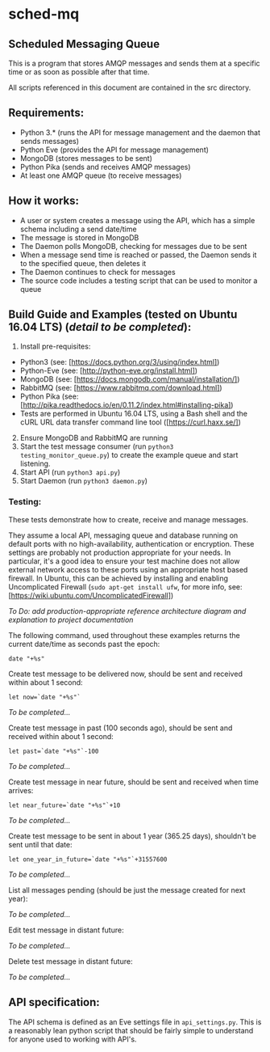 # sched-mq
## Scheduled Messaging Queue

This is a program that stores AMQP messages and sends them at a specific time or as soon as possible after that time.

All scripts referenced in this document are contained in the src directory.

## Requirements:

* Python 3.* (runs the API for message management and the daemon that sends messages)
* Python Eve (provides the API for message management)
* MongoDB (stores messages to be sent)
* Python Pika (sends and receives AMQP messages)
* At least one AMQP queue (to receive messages)

## How it works:

* A user or system creates a message using the API, which has a simple schema including a send date/time
* The message is stored in MongoDB
* The Daemon polls MongoDB, checking for messages due to be sent
* When a message send time is reached or passed, the Daemon sends it to the specified queue, then deletes it
* The Daemon continues to check for messages
* The source code includes a testing script that can be used to monitor a queue

## Build Guide and Examples (tested on Ubuntu 16.04 LTS) (*detail to be completed*):
1. Install pre-requisites:
  * Python3 (see: [https://docs.python.org/3/using/index.html])
  * Python-Eve (see: [http://python-eve.org/install.html])
  * MongoDB (see: [https://docs.mongodb.com/manual/installation/])
  * RabbitMQ (see: [https://www.rabbitmq.com/download.html])
  * Python Pika (see: [http://pika.readthedocs.io/en/0.11.2/index.html#installing-pika])
  * Tests are performed in Ubuntu 16.04 LTS, using a Bash shell and the cURL URL data transfer command line tool ([https://curl.haxx.se/])
2. Ensure MongoDB and RabbitMQ are running
3. Start the test message consumer (run `python3 testing_monitor_queue.py`) to create the example queue and start listening.
4. Start API (run `python3 api.py`)
5. Start Daemon (run `python3 daemon.py`)

### Testing:

These tests demonstrate how to create, receive and manage messages.

They assume a local API, messaging queue and database running on default ports with no high-availability, authentication or encryption. These settings are probably not production appropriate for your needs. In particular, it's a good idea to ensure your test machine does not allow external network access to these ports using an appropriate host based firewall. In Ubuntu, this can be achieved by installing and enabling Uncomplicated Firewall (`sudo apt-get install ufw`, for more info, see: [https://wiki.ubuntu.com/UncomplicatedFirewall])

*To Do: add production-appropriate reference architecture diagram and explanation to project documentation*

The following command, used throughout these examples returns the current date/time as seconds past the epoch:

``` date "+%s" ```

Create test message to be delivered now, should be sent and received within about 1 second:

``` let now=`date "+%s"` ```

*To be completed...*

Create test message in past (100 seconds ago), should be sent and received within about 1 second:

``` let past=`date "+%s"`-100 ```

*To be completed...*

Create test message in near future, should be sent and received when time arrives:

``` let near_future=`date "+%s"`+10 ```

*To be completed...*

Create test message to be sent in about 1 year (365.25 days), shouldn't be sent until that date:

```let one_year_in_future=`date "+%s"`+31557600 ```

*To be completed...*

List all messages pending (should be just the message created for next year):

*To be completed...*

Edit test message in distant future:

*To be completed...*

Delete test message in distant future:

*To be completed...*

## API specification:
The API schema is defined as an Eve settings file in `api_settings.py`. This is a reasonably lean python script that should be fairly simple to understand for anyone used to working with API's.
